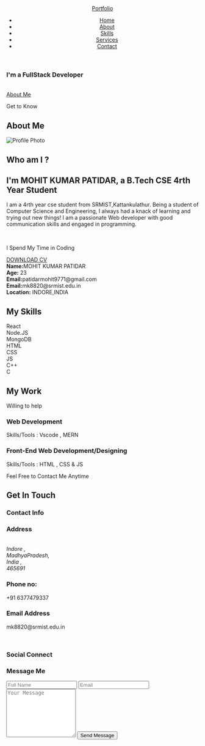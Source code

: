 
<!DOCTYPE html> <html lang="en"> <head> <meta charset="UTF-8"> <meta name="viewport" content="width=device-width, initial-scale=1.0"> <title>Responsive portfolio</title> <link rel="stylesheet" href="style.css"> <script src="ext.js" language="javascript"></script> <script src="typeeffect.js" language="javascript"></script> <link rel="stylesheet" href="https://stackpath.bootstrapcdn.com/font-awesome/4.7.0/css/font-awesome.min.css" integrity="sha384-wvfXpqpZZVQGK6TAh5PVlGOfQNHSoD2xbE+QkPxCAFlNEevoEH3Sl0sibVcOQVnN" crossorigin="anonymous"> <!--Used Font Awesome cdn website for this link--> </head> <body> <header> <a href="#" class="logo">Portfolio</a> <ul class="menu"> <li><a href="#home">Home</a></li> <li><a href="#about">About</a></li> <li><a href="#skills">Skills</a></li> <li><a href="#services">Services</a></li> <li><a href="#contact">Contact</a></li> </ul> </header> <section class="banner" id="home"> <div class="textBx"> <h3>I'm a <span class="typed-text">FullStack Developer</span><span class="cursor">&nbsp;</span></h3><br> <a href="#about" class="btn">About Me</a> </div> </section> <section class="about" id="about"> <div class="heading"> <p>Get to Know </p> <h2>About Me</h2> </div> <div class="content"> <div class="w50"> <img src="mohit.jpg" alt="Profile Photo" class="propic"> <div class="contentBx w50"> <h2>Who am I ?</h2> <h2>I'm <b>MOHIT KUMAR PATIDAR</b>, a B.Tech CSE 4rth Year Student</h2> <p>I am a 4rth year cse student from SRMIST,Kattankulathur. Being a student of Computer Science and Engineering, I always had a knack of learning and trying out new things! I am a passionate Web developer with good communication skills and engaged in  programming. </p><br> <p>I Spend My Time in Coding </p> <div class="heading bottom"> <a href="https://drive.google.com/file/d/1zMBshKT5ZYcAPqoOWSITpGtOnmfcymMC/view?usp=sharing" target="_blank" class="btn round">DOWNLOAD CV</a> <div class="bt"> <b>Name:</b>MOHIT KUMAR PATIDAR<br> <b>Age:</b> 23 </div> <div class="bt"> <b>Email:</b>patidarmohit9771@gmail.com<br> <b>Email:</b>mk8820@srmist.edu.in<br> <b>Location:</b> INDORE,INDIA </div> </div> </div> </div> </div> </section> <section class="skills" id="skills"> <div class="heading"> <h2>My Skills</h2> </div> <div class="skills-bar"> <div class="bar"> <div class="info"> <span>React</span> </div> <div class="progress-line html"><span></span></div> </div> <div class="bar"> <div class="info"> <span>Node.JS</span> </div> <div class="progress-line html"><span></span></div> </div> <div class="bar"> <div class="info"> <span>MongoDB</span> </div> <div class="progress-line html"><span></span></div> </div> <div class="bar"> <div class="info"> <span>HTML</span> </div> <div class="progress-line html"><span></span></div> </div> <div class="bar"> <div class="info"> <span>CSS</span> </div> <div class="progress-line css"><span></span></div> </div> <div class="bar"> <div class="info"> <span>JS</span> </div> <div class="progress-line js"><span></span></div> </div> <div class="bar"> <div class="info"> <span>C++</span> </div> <div class="progress-line cpp"><span></span></div> </div> <div class="bar"> <div class="info"> <span>C</span> </div> <div class="progress-line c"><span></span></div> </div> </div> </section> <section class="services" id="services"> <div class="heading white"> <h2>My Work</h2> <p>Willing to help</p> </div> <!--icons from font awesome bootstrap cheatsheet--> <div class="servicesBx"> <i class="fa-solid fa-browser fa-5x"></i> <h3>Web  Development</h3> <p>Skills/Tools : Vscode , MERN</p> <div class="servicesBx"> <i class="fa fa-html5 fa-5x"></i> <h3>Front-End Web Development/Designing</h3> <p>Skills/Tools : HTML , CSS & JS</p> </div> </div> </section> <section class="contact" id="contact"> <div class="heading white"> <p>Feel Free to Contact Me Anytime</p> <h2>Get In Touch</h2> </div> <div class="content"> <div class="contactInfo"> <h3>Contact Info</h3> <div class="contactInfoBx"> <div class="box"> <div class="icon"> <i class="fa fa-map-marker"></i> </div> <div class="text"> <h3>Address</h3> <address><br> Indore ,<br>MadhyaPradesh,<br> India ,<br> 465691 </address> </div> </div> <div class="box"> <div class="icon"> <i class="fa fa-phone"></i> </div> <div class="text"> <h3>Phone no:</h3> <p>+91 6377479337</p> </div> </div> <div class="box"> <div class="icon"> <i class="fa fa-envelope-o"></i> </div> <div class="text"> <h3>Email Address</h3> <p>mk8820@srmist.edu.in</p> </div> </div> <br> <h3>Social Connect</h3> <div class="boxSocial"> <!-- <div class="icon"> <a href="#" target="_blank"> <i class="fa fa-facebook-square"></i> </a> </div> --> <div class="icon"> <a href="https://www.linkedin.com/in/mohit-patidar-05b8a31b8/" target="_blank"> <i class="fa fa-linkedin-square"></i> </a> </div> <div class="icon"> <a href="https://github.com/MOHIT-KUMAR-PATIDAR" target="_blank"> <i class="fa fa-github"></i> </a> </div> <div class="icon"> <a href="https://www.instagram.com/patidarmahi546/" target="_blank"> <i class="fa fa-instagram"></i> </a> </div> </div> </div> </div> <div class="formBx"> <form> <h3>Message Me</h3> <input type="text"placeholder="Full Name"> <input type="email"placeholder="Email"> <textarea name="" id="" rows="8"placeholder="Your Message"></textarea> <input type="submit" value="Send Message" name="" /> </form> </div> </div> </section> </body> </html>
